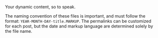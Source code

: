  Your dynamic content, so to speak.

 The naming convention of these files is important, and must follow the format: `YEAR-MONTH-DAY-title.MARKUP`.
 The permalinks can be customized for each post, but the date and markup language are determined solely by the file name.